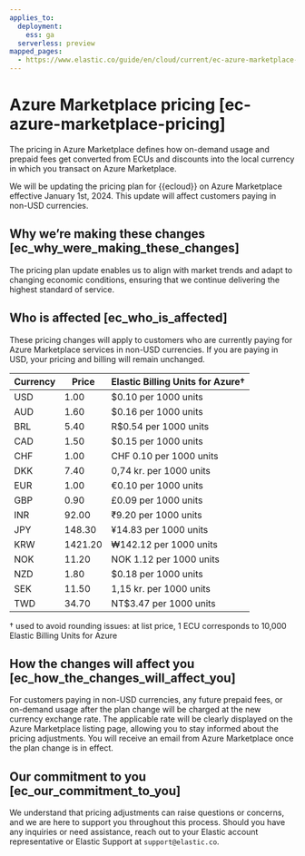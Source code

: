 ```yaml
---
applies_to:
  deployment:
    ess: ga
  serverless: preview
mapped_pages:
  - https://www.elastic.co/guide/en/cloud/current/ec-azure-marketplace-pricing.html
---
```


# Azure Marketplace pricing [ec-azure-marketplace-pricing]

The pricing in Azure Marketplace defines how on-demand usage and prepaid fees get converted from ECUs and discounts into the local currency in which you transact on Azure Marketplace.

We will be updating the pricing plan for {{ecloud}} on Azure Marketplace effective January 1st, 2024. This update will affect customers paying in non-USD currencies.


## Why we’re making these changes [ec_why_were_making_these_changes]

The pricing plan update enables us to align with market trends and adapt to changing economic conditions, ensuring that we continue delivering the highest standard of service.


## Who is affected [ec_who_is_affected]

These pricing changes will apply to customers who are currently paying for Azure Marketplace services in non-USD currencies. If you are paying in USD, your pricing and billing will remain unchanged.

| Currency | Price | Elastic Billing Units for Azure† |
| --- | --- | --- |
| USD | 1.00 | $0.10 per 1000 units |
| AUD | 1.60 | $0.16 per 1000 units |
| BRL | 5.40 | R$0.54 per 1000 units |
| CAD | 1.50 | $0.15 per 1000 units |
| CHF | 1.00 | CHF 0.10 per 1000 units |
| DKK | 7.40 | 0,74 kr. per 1000 units |
| EUR | 1.00 | €0.10 per 1000 units |
| GBP | 0.90 | £0.09 per 1000 units |
| INR | 92.00 | ₹9.20 per 1000 units |
| JPY | 148.30 | ¥14.83 per 1000 units |
| KRW | 1421.20 | ₩142.12 per 1000 units |
| NOK | 11.20 | NOK 1.12 per 1000 units |
| NZD | 1.80 | $0.18 per 1000 units |
| SEK | 11.50 | 1,15 kr. per 1000 units |
| TWD | 34.70 | NT$3.47 per 1000 units |

† used to avoid rounding issues: at list price, 1 ECU corresponds to 10,000 Elastic Billing Units for Azure


## How the changes will affect you [ec_how_the_changes_will_affect_you]

For customers paying in non-USD currencies, any future prepaid fees, or on-demand usage after the plan change will be charged at the new currency exchange rate. The applicable rate will be clearly displayed on the Azure Marketplace listing page, allowing you to stay informed about the pricing adjustments. You will receive an email from Azure Marketplace once the plan change is in effect.


## Our commitment to you [ec_our_commitment_to_you]

We understand that pricing adjustments can raise questions or concerns, and we are here to support you throughout this process. Should you have any inquiries or need assistance, reach out to your Elastic account representative or Elastic Support at `support@elastic.co`.
